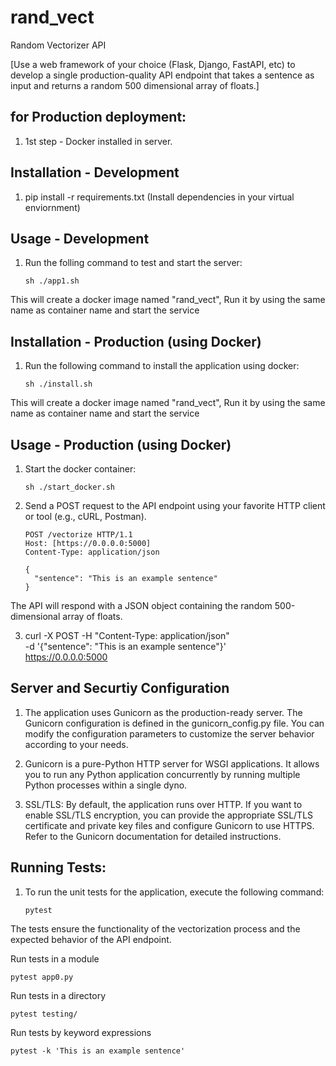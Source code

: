 # rand_vect
Random Vectorizer API

[Use a web framework of your choice (Flask, Django, FastAPI, etc) to develop a single production-quality API endpoint that takes a sentence as input and returns a random 500 dimensional array of floats.]


## for Production deployment:
1. 1st step - Docker installed in server.

## Installation - Development
   
1.  pip install -r requirements.txt 
(Install dependencies in your virtual enviornment)
    
## Usage - Development

1. Run the folling command to test and start the server:
    ```shell
    sh ./app1.sh
    
This will create a docker image named "rand_vect", Run it by using the same name as container name and start the service


## Installation - Production (using Docker)

1. Run the following command to install the application using docker:
    ```shell
    sh ./install.sh
    ```
This will create a docker image named "rand_vect", Run it by using the same name as container name and start the service


## Usage - Production (using Docker)

1. Start the docker container:
    ```shell
    sh ./start_docker.sh

2. Send a POST request to the API endpoint using your favorite HTTP client or tool (e.g., cURL, Postman).
    ```shell
    POST /vectorize HTTP/1.1
    Host: [https://0.0.0.0:5000]
    Content-Type: application/json
    
    {
      "sentence": "This is an example sentence"
    }
The API will respond with a JSON object containing the random 500-dimensional array of floats.

3. curl -X POST -H "Content-Type: application/json" \
    -d '{"sentence": "This is an example sentence"}' \
    https://0.0.0.0:5000


## Server and Securtiy Configuration

1. The application uses Gunicorn as the production-ready server. The Gunicorn configuration is defined in the gunicorn_config.py file. You can modify the configuration parameters to customize the server behavior according to your needs.

2. Gunicorn is a pure-Python HTTP server for WSGI applications. It allows you to run any Python application concurrently by running multiple Python processes within a single dyno.

3. SSL/TLS: By default, the application runs over HTTP. If you want to enable SSL/TLS encryption, you can provide the appropriate SSL/TLS certificate and private key files and configure Gunicorn to use HTTPS. Refer to the Gunicorn documentation for detailed instructions.

## Running Tests:

1. To run the unit tests for the application, execute the following command:
    ```shell
    pytest

The tests ensure the functionality of the vectorization process and the expected behavior of the API endpoint.

Run tests in a module
   ```shell
   pytest app0.py
   ``` 
Run tests in a directory
   ```shell
   pytest testing/
   ```
Run tests by keyword expressions
   ```shell
   pytest -k 'This is an example sentence'
   ```
